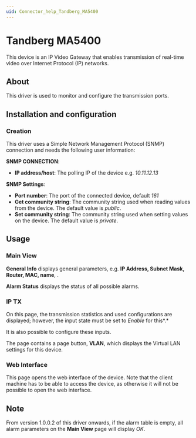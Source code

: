 ```yaml
---
uid: Connector_help_Tandberg_MA5400
---
```


# Tandberg MA5400

This device is an IP Video Gateway that enables transmission of real-time video over Internet Protocol (IP) networks.

## About

This driver is used to monitor and configure the transmission ports.

## Installation and configuration

### Creation

This driver uses a Simple Network Management Protocol (SNMP) connection and needs the following user information:

**SNMP CONNECTION**:

- **IP address/host**: The polling IP of the device e.g. *10.11.12.13*

**SNMP Settings**:

- **Port number**: The port of the connected device, default *161*
- **Get community string**: The community string used when reading values from the device. The default value is *public*.
- **Set community string**: The community string used when setting values on the device. The default value is *private*.

## Usage

### Main View

**General Info** displays general parameters, e.g. **IP Address, Subnet Mask, Router, MAC, name**, .

**Alarm Status** displays the status of all possible alarms.

### IP TX

On this page, the transmission statistics and used configurations are displayed; however, the input state must be set to *Enable* for this*.*

It is also possible to configure these inputs.

The page contains a page button, **VLAN**, which displays the Virtual LAN settings for this device.

### Web Interface

This page opens the web interface of the device. Note that the client machine has to be able to access the device, as otherwise it will not be possible to open the web interface.

## Note

From version 1.0.0.2 of this driver onwards, if the alarm table is empty, all alarm parameters on the **Main View** page will display *OK*.
